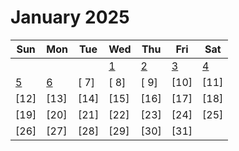 # January 2025

| Sun                 | Mon                 | Tue  | Wed                 | Thu                 | Fri                 | Sat                 |
| ------------------- | ------------------- | ---- | ------------------- | ------------------- | ------------------- | ------------------- |
|                     |                     |      | [ 1](./01-01-2025/) | [ 2](./02-01-2025/) | [ 3](./03-01-2025/) | [ 4](./04-01-2025/) |
| [ 5](./05-01-2024/) | [ 6](./06-01-2025/) | [ 7] | [ 8]                | [ 9]                | [10]                | [11]                |
| [12]                | [13]                | [14] | [15]                | [16]                | [17]                | [18]                |
| [19]                | [20]                | [21] | [22]                | [23]                | [24]                | [25]                |
| [26]                | [27]                | [28] | [29]                | [30]                | [31]                |                     |
